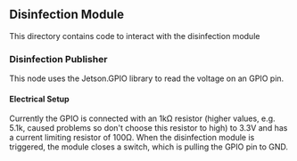 ## Disinfection Module

This directory contains code to interact with the disinfection module

### Disinfection Publisher

This node uses the Jetson.GPIO library to read the voltage on an GPIO pin.

#### Electrical Setup

Currently the GPIO is connected with an 1kΩ resistor (higher values, e.g. 5.1k, caused problems so don't choose this resistor to high) to 3.3V and has a current limiting resistor of 100Ω.
When the disinfection module is triggered, the module closes a switch, which is pulling the GPIO pin to GND.